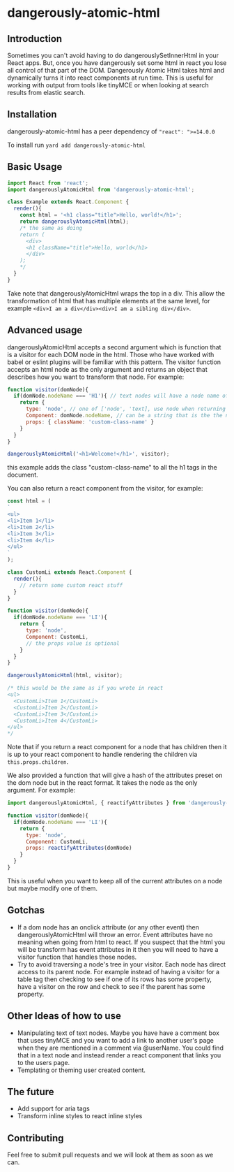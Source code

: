 # dangerously-atomic-html

## Introduction
Sometimes you can't avoid having to do dangerouslySetInnerHtml in your React apps. But, once you have dangerously set some html in react you lose all control of that part of the DOM. Dangerously Atomic Html takes html and dynamically turns it into react components at run time. This is useful for working with output from tools like tinyMCE or when looking at search results from elastic search.

## Installation
dangerously-atomic-html has a peer dependency of `"react": ">=14.0.0`

To install run `yard add dangerously-atomic-html`

## Basic Usage
```javascript
import React from 'react';
import dangerouslyAtomicHtml from 'dangerously-atomic-html';

class Example extends React.Component {
  render(){
    const html = '<h1 class="title">Hello, world!</h1>';
    return dangerouslyAtomicHtml(html);
    /* the same as doing
    return (
      <div>
      <h1 className="title">Hello, world</h1>
      </div>
    );
    */
  }
}

```
Take note that dangerouslyAtomicHtml wraps the top in a div. This allow the transformation of html that has multiple elements at the same level, for example `<div>I am a div</div><div>I am a sibling div</div>`.

## Advanced usage
dangerouslyAtomicHtml accepts a second argument which is function that is a visitor for each DOM node in the html. Those who have worked with babel or eslint plugins will be familiar with this pattern. The visitor function accepts an html node as the only argument and returns an object that describes how you want to transform that node. For example:
```javascript
function visitor(domNode){
  if(domNode.nodeName === 'H1'){ // text nodes will have a node name of `#text`
    return {
      type: 'node', // one of ['node', 'text], use node when returning anything that is not raw text.
      Component: domNode.nodeName, // can be a string that is the the name of an html node or a react component,
      props: { className: 'custom-class-name' }
    }
  }
}

dangerouslyAtomicHtml('<h1>Welcome!</h1>', visitor);

```
this example adds the class "custom-class-name" to all the h1 tags in the document.

You can also return a react component from the visitor, for example:
```javascript
const html = (
`
<ul>
<li>Item 1</li>
<li>Item 2</li>
<li>Item 3</li>
<li>Item 4</li>
</ul>
`
);

class CustomLi extends React.Component {
  render(){
    // return some custom react stuff
  }
}

function visitor(domNode){
  if(domNode.nodeName === 'LI'){
    return {
      type: 'node',
      Component: CustomLi,
      // the props value is optional
    }
  }
}

dangerouslyAtomicHtml(html, visitor);

/* this would be the same as if you wrote in react
<ul>
  <CustomLi>Item 1</CustomLi>
  <CustomLi>Item 2</CustomLi>
  <CustomLi>Item 3</CustomLi>
  <CustomLi>Item 4</CustomLi>
</ul>
*/

```
Note that if you return a react component for a node that has children then it is up to your react component to handle rendering the children via `this.props.children`.

We also provided a function that will give a hash of the attributes preset on the dom node but in the react format. It takes the node as the only argument. For example:
```javascript
import dangerouslyAtomicHtml, { reactifyAttributes } from 'dangerously-atomic-html'

function visitor(domNode){
  if(domNode.nodeName === 'LI'){
    return {
      type: 'node',
      Component: CustomLi,
      props: reactifyAttributes(domNode)
    }
  }
}
```

This is useful when you want to keep all of the current attributes on a node but maybe modify one of them.
## Gotchas

* If a dom node has an onclick attribute (or any other event) then dangerouslyAtomicHtml will throw an error. Event attributes have no meaning when going from html to react. If you suspect that the html you will be transform has event attributes in it then you will need to have a visitor function that handles those nodes.
* Try to avoid traversing a node's tree in your visitor. Each node has direct access to its parent node. For example instead of having a visitor for a table tag then checking to see if one of its rows has some property, have a visitor on the row and check to see if the parent has some property.

## Other Ideas of how to use
* Manipulating text of text nodes. Maybe you have have a comment box that uses tinyMCE and you want to add a link to another user's page when they are mentioned in a comment via @userName. You could find that in a text node and instead render a react component that links you to the users page.
* Templating or theming user created content.

## The future
* Add support for aria tags
* Transform inline styles to react inline styles

## Contributing
Feel free to submit pull requests and we will look at them as soon as we can.
